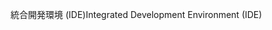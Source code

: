 <span data-ttu-id="bf7b1-101">統合開発環境 (IDE)</span><span class="sxs-lookup"><span data-stu-id="bf7b1-101">Integrated Development Environment (IDE)</span></span>
